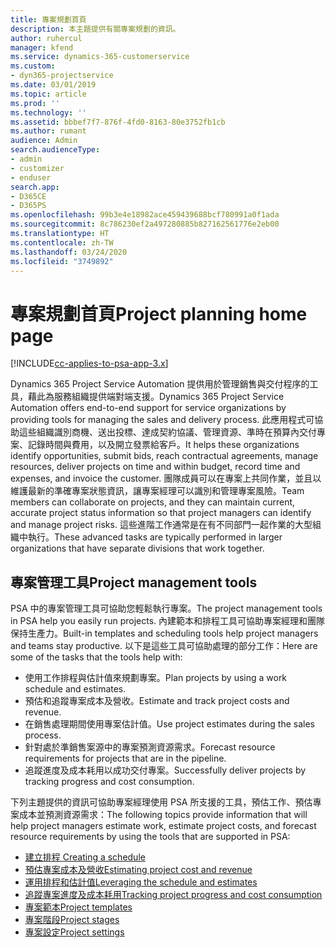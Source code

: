 ```yaml
---
title: 專案規劃首頁
description: 本主題提供有關專案規劃的資訊。
author: ruhercul
manager: kfend
ms.service: dynamics-365-customerservice
ms.custom:
- dyn365-projectservice
ms.date: 03/01/2019
ms.topic: article
ms.prod: ''
ms.technology: ''
ms.assetid: bbbef7f7-876f-4fd0-8163-80e3752fb1cb
ms.author: rumant
audience: Admin
search.audienceType:
- admin
- customizer
- enduser
search.app:
- D365CE
- D365PS
ms.openlocfilehash: 99b3e4e18982ace459439688bcf780991a0f1ada
ms.sourcegitcommit: 8c786230ef2a497280885b827162561776e2eb00
ms.translationtype: HT
ms.contentlocale: zh-TW
ms.lasthandoff: 03/24/2020
ms.locfileid: "3749892"
---
```

# <a name="project-planning-home-page"></a><span data-ttu-id="f47dc-103">專案規劃首頁</span><span class="sxs-lookup"><span data-stu-id="f47dc-103">Project planning home page</span></span>

[!INCLUDE[cc-applies-to-psa-app-3.x](../includes/cc-applies-to-psa-app-3x.md)]

<span data-ttu-id="f47dc-104">Dynamics 365 Project Service Automation 提供用於管理銷售與交付程序的工具，藉此為服務組織提供端對端支援。</span><span class="sxs-lookup"><span data-stu-id="f47dc-104">Dynamics 365 Project Service Automation offers end-to-end support for service organizations by providing tools for managing the sales and delivery process.</span></span> <span data-ttu-id="f47dc-105">此應用程式可協助這些組織識別商機、送出投標、達成契約協議、管理資源、準時在預算內交付專案、記錄時間與費用，以及開立發票給客戶。</span><span class="sxs-lookup"><span data-stu-id="f47dc-105">It helps these organizations identify opportunities, submit bids, reach contractual agreements, manage resources, deliver projects on time and within budget, record time and expenses, and invoice the customer.</span></span> <span data-ttu-id="f47dc-106">團隊成員可以在專案上共同作業，並且以維護最新的準確專案狀態資訊，讓專案經理可以識別和管理專案風險。</span><span class="sxs-lookup"><span data-stu-id="f47dc-106">Team members can collaborate on projects, and they can maintain current, accurate project status information so that project managers can identify and manage project risks.</span></span> <span data-ttu-id="f47dc-107">這些進階工作通常是在有不同部門一起作業的大型組織中執行。</span><span class="sxs-lookup"><span data-stu-id="f47dc-107">These advanced tasks are typically performed in larger organizations that have separate divisions that work together.</span></span>

## <a name="project-management-tools"></a><span data-ttu-id="f47dc-108">專案管理工具</span><span class="sxs-lookup"><span data-stu-id="f47dc-108">Project management tools</span></span>

<span data-ttu-id="f47dc-109">PSA 中的專案管理工具可協助您輕鬆執行專案。</span><span class="sxs-lookup"><span data-stu-id="f47dc-109">The project management tools in PSA help you easily run projects.</span></span> <span data-ttu-id="f47dc-110">內建範本和排程工具可協助專案經理和團隊保持生產力。</span><span class="sxs-lookup"><span data-stu-id="f47dc-110">Built-in templates and scheduling tools help project managers and teams stay productive.</span></span> <span data-ttu-id="f47dc-111">以下是這些工具可協助處理的部分工作：</span><span class="sxs-lookup"><span data-stu-id="f47dc-111">Here are some of the tasks that the tools help with:</span></span>

- <span data-ttu-id="f47dc-112">使用工作排程與估計值來規劃專案。</span><span class="sxs-lookup"><span data-stu-id="f47dc-112">Plan projects by using a work schedule and estimates.</span></span>
- <span data-ttu-id="f47dc-113">預估和追蹤專案成本及營收。</span><span class="sxs-lookup"><span data-stu-id="f47dc-113">Estimate and track project costs and revenue.</span></span>
- <span data-ttu-id="f47dc-114">在銷售處理期間使用專案估計值。</span><span class="sxs-lookup"><span data-stu-id="f47dc-114">Use project estimates during the sales process.</span></span>
- <span data-ttu-id="f47dc-115">針對處於準銷售案源中的專案預測資源需求。</span><span class="sxs-lookup"><span data-stu-id="f47dc-115">Forecast resource requirements for projects that are in the pipeline.</span></span>
- <span data-ttu-id="f47dc-116">追蹤進度及成本耗用以成功交付專案。</span><span class="sxs-lookup"><span data-stu-id="f47dc-116">Successfully deliver projects by tracking progress and cost consumption.</span></span>

<span data-ttu-id="f47dc-117">下列主題提供的資訊可協助專案經理使用 PSA 所支援的工具，預估工作、預估專案成本並預測資源需求：</span><span class="sxs-lookup"><span data-stu-id="f47dc-117">The following topics provide information that will help project managers estimate work, estimate project costs, and forecast resource requirements by using the tools that are supported in PSA:</span></span>

- [<span data-ttu-id="f47dc-118">建立排程 </span><span class="sxs-lookup"><span data-stu-id="f47dc-118">Creating a schedule</span></span>](project-creating.md)
- [<span data-ttu-id="f47dc-119">預估專案成本及營收</span><span class="sxs-lookup"><span data-stu-id="f47dc-119">Estimating project cost and revenue</span></span>](project-estimating.md)
- [<span data-ttu-id="f47dc-120">運用排程和估計值</span><span class="sxs-lookup"><span data-stu-id="f47dc-120">Leveraging the schedule and estimates</span></span>](project-leveraging.md)
- [<span data-ttu-id="f47dc-121">追蹤專案進度及成本耗用</span><span class="sxs-lookup"><span data-stu-id="f47dc-121">Tracking project progress and cost consumption</span></span>](project-tracking.md)
- [<span data-ttu-id="f47dc-122">專案範本</span><span class="sxs-lookup"><span data-stu-id="f47dc-122">Project templates</span></span>](project-templates.md)
- [<span data-ttu-id="f47dc-123">專案階段</span><span class="sxs-lookup"><span data-stu-id="f47dc-123">Project stages</span></span>](project-stages.md)
- [<span data-ttu-id="f47dc-124">專案設定</span><span class="sxs-lookup"><span data-stu-id="f47dc-124">Project settings</span></span>](project-settings.md)
